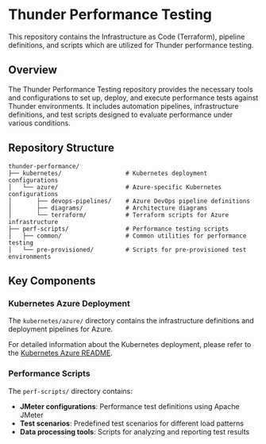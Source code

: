 # Thunder Performance Testing

This repository contains the Infrastructure as Code (Terraform), pipeline definitions, and scripts which are utilized for Thunder performance testing.

## Overview

The Thunder Performance Testing repository provides the necessary tools and configurations to set up, deploy, and execute performance tests against Thunder environments. It includes automation pipelines, infrastructure definitions, and test scripts designed to evaluate performance under various conditions.

## Repository Structure

```
thunder-performance/
├── kubernetes/                  # Kubernetes deployment configurations
│   └── azure/                   # Azure-specific Kubernetes configurations
│       ├── devops-pipelines/    # Azure DevOps pipeline definitions
│       ├── diagrams/            # Architecture diagrams
│       └── terraform/           # Terraform scripts for Azure infrastructure
├── perf-scripts/                # Performance testing scripts
│   ├── common/                  # Common utilities for performance testing
│   └── pre-provisioned/         # Scripts for pre-provisioned test environments
```

## Key Components

### Kubernetes Azure Deployment

The `kubernetes/azure/` directory contains the infrastructure definitions and deployment pipelines for Azure. 

For detailed information about the Kubernetes deployment, please refer to the [Kubernetes Azure README](https://github.com/asgardeo/thunder-performance/blob/main/kubernetes/azure/README.md).

### Performance Scripts

The `perf-scripts/` directory contains:

- **JMeter configurations**: Performance test definitions using Apache JMeter
- **Test scenarios**: Predefined test scenarios for different load patterns
- **Data processing tools**: Scripts for analyzing and reporting test results
